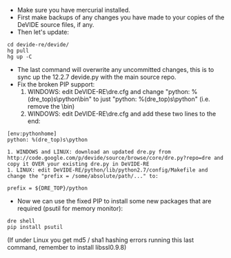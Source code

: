   * Make sure you have mercurial installed.
  * First make backups of any changes you have made to your copies of the DeVIDE source files, if any.
  * Then let's update:
```
cd devide-re/devide/
hg pull
hg up -C
```
  * The last command will overwrite any uncommitted changes, this is to sync up the 12.2.7 devide.py with the main source repo.
  * Fix the broken PIP support:
    1. WINDOWS: edit DeVIDE-RE\dre.cfg and change "python: %(dre\_top)s\python\bin" to just "python: %(dre\_top)s\python" (i.e. remove the \bin)
    1. WINDOWS: edit DeVIDE-RE\dre.cfg and add these two lines to the end:
```
[env:pythonhome]
python: %(dre_top)s\python
```
    1. WINDOWS and LINUX: download an updated dre.py from http://code.google.com/p/devide/source/browse/core/dre.py?repo=dre and copy it OVER your existing dre.py in DeVIDE-RE
    1. LINUX: edit DeVIDE-RE/python/lib/python2.7/config/Makefile and change the "prefix = /some/absolute/path/..." to:
```
prefix = ${DRE_TOP}/python
```


  * Now we can use the fixed PIP to install some new packages that are required (psutil for memory monitor):
```
dre shell
pip install psutil
```

(If under Linux you get md5 / sha1 hashing errors running this last command, remember to install libssl0.9.8)